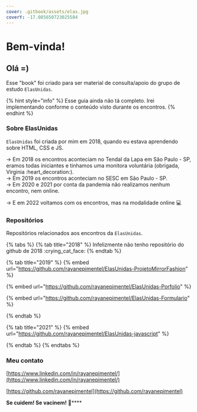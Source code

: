 ```yaml
---
cover: .gitbook/assets/elas.jpg
coverY: -17.085650723025584
---
```


# Bem-vinda!

## Olá =)

Esse "book" foi criado para ser material de consulta/apoio do grupo de estudo `ElasUnidas`.

{% hint style="info" %}
Esse guia ainda não tá completo. Irei implementando conforme o conteúdo visto durante os encontros.
{% endhint %}

### Sobre ElasUnidas

`ElasUnidas` foi criada por mim em 2018, quando eu estava aprendendo sobre HTML, CSS e JS.

\-> Em 2018 os encontros aconteciam no Tendal da Lapa em São Paulo - SP, eramos todas iniciantes e tinhamos uma monitora voluntária (obrigada, Virginia :heart\_decoration:). \
\-> Em 2019 os encontros aconteciam no SESC em São Paulo - SP.\
\-> Em 2020 e 2021 por conta da pandemia não realizamos nenhum encontro, nem online.&#x20;

\-> E em 2022 voltamos com os encontros, mas na modalidade online :computer:

### Repositórios

Repositórios relacionados aos encontros da `ElasUnidas`.

{% tabs %}
{% tab title="2018" %}
Infelizmente não tenho repositório do github de 2018 :crying\_cat\_face:
{% endtab %}

{% tab title="2019" %}
{% embed url="https://github.com/rayanepimentel/ElasUnidas-ProjetoMirrorFashion" %}

{% embed url="https://github.com/rayanepimentel/ElasUnidas-Porfolio" %}

{% embed url="https://github.com/rayanepimentel/ElasUnidas-Formulario" %}


{% endtab %}

{% tab title="2021" %}
{% embed url="https://github.com/rayanepimentel/ElasUnidas-javascript" %}


{% endtab %}
{% endtabs %}

### Meu contato

[https://www.linkedin.com/in/rayanepimentel/](https://www.linkedin.com/in/rayanepimentel/)

[https://github.com/rayanepimentel](https://github.com/rayanepimentel)



**Se cuidem! Se vacinem!** :syringe:****
